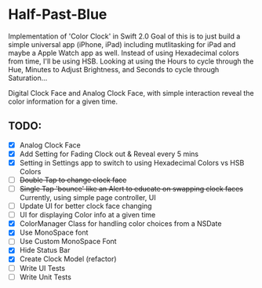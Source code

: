 # Half-Past-Blue

Implementation of 'Color Clock' in Swift 2.0
Goal of this is to just build a simple universal app (iPhone, iPad) including mutlitasking for iPad
and maybe a Apple Watch app as well. Instead of using Hexadecimal colors from time, I'll be using HSB.
Looking at using the Hours to cycle through the Hue, Minutes to Adjust Brightness, and Seconds to cycle through Saturation...

Digital Clock Face and Analog Clock Face, with simple interaction reveal the color information for a given time.

## TODO:
- [x] Analog Clock Face
- [x] Add Setting for Fading Clock out & Reveal every 5 mins
- [x] Setting in Settings app to switch to using Hexadecimal Colors vs HSB Colors
- [ ] ~~Double Tap to change clock face~~
- [ ] ~~Single Tap 'bounce' like an Alert to educate on swapping clock faces~~ Currently, using simple page controller, UI
- [ ] Update UI for better clock face changing
- [ ] UI for displaying Color info at a given time
- [x] ColorManager Class for handling color choices from a NSDate
- [x] Use MonoSpace font
- [ ] Use Custom MonoSpace Font
- [x] Hide Status Bar
- [x] Create Clock Model (refactor)
- [ ] Write UI Tests
- [ ] Write Unit Tests
